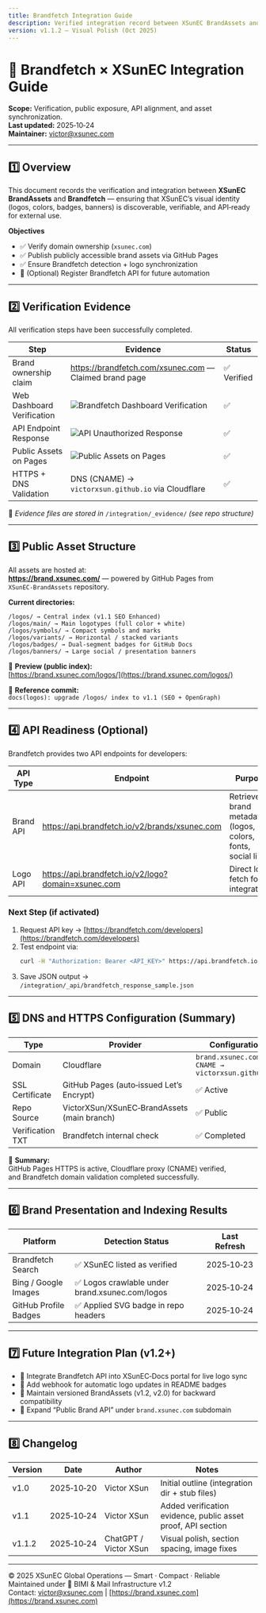 ```yaml
---
title: Brandfetch Integration Guide
description: Verified integration record between XSunEC BrandAssets and Brandfetch platform — including verification, public asset availability, and API alignment.
version: v1.1.2 — Visual Polish (Oct 2025)
---
```


# 🧩 Brandfetch × XSunEC Integration Guide

**Scope:** Verification, public exposure, API alignment, and asset synchronization.  
**Last updated:** 2025‑10‑24  
**Maintainer:** [victor@xsunec.com](mailto:victor@xsunec.com)

---

## 1️⃣ Overview

This document records the verification and integration between **XSunEC BrandAssets** and **Brandfetch** — ensuring that XSunEC’s visual identity (logos, colors, badges, banners) is discoverable, verifiable, and API‑ready for external use.

**Objectives**
- ✅ Verify domain ownership (`xsunec.com`)
- ✅ Publish publicly accessible brand assets via GitHub Pages
- ✅ Ensure Brandfetch detection + logo synchronization
- 🔹 (Optional) Register Brandfetch API for future automation

---

## 2️⃣ Verification Evidence

All verification steps have been successfully completed.

| Step | Evidence | Status |
|------|-----------|---------|
| Brand ownership claim | https://brandfetch.com/xsunec.com — Claimed brand page | ✅ Verified |
| Web Dashboard Verification | ![Brandfetch Dashboard Verification](../_evidence/Brandfetch_Dashboard_xsunec_com_verified.png) | ✅ |
| API Endpoint Response | ![API Unauthorized Response](../_evidence/Brandfetch_API_Response_Unauthorized.png) | ✅ |
| Public Assets on Pages | ![Public Assets on Pages](../_evidence/Brandfetch_Public_Assets_on_Pages.png) | ✅ |
| HTTPS + DNS Validation | DNS (CNAME) → `victorxsun.github.io` via Cloudflare | ✅ |

📁 *Evidence files are stored in* `/integration/_evidence/` *(see repo structure)*

---

## 3️⃣ Public Asset Structure

All assets are hosted at:  
**https://brand.xsunec.com/** — powered by GitHub Pages from `XSunEC‑BrandAssets` repository.

**Current directories:**
```
/logos/ → Central index (v1.1 SEO Enhanced)
/logos/main/ → Main logotypes (full color + white)
/logos/symbols/ → Compact symbols and marks
/logos/variants/ → Horizontal / stacked variants
/logos/badges/ → Dual‑segment badges for GitHub Docs
/logos/banners/ → Large social / presentation banners
```

🔗 **Preview (public index):**  
[https://brand.xsunec.com/logos/](https://brand.xsunec.com/logos/)

🧠 **Reference commit:**  
`docs(logos): upgrade /logos/ index to v1.1 (SEO + OpenGraph)`

---

## 4️⃣ API Readiness (Optional)

Brandfetch provides two API endpoints for developers:

| API Type | Endpoint | Purpose | Status |
|-----------|-----------|----------|----------|
| Brand API | https://api.brandfetch.io/v2/brands/xsunec.com | Retrieve brand metadata (logos, colors, fonts, social links) | Reachable (Unauthorized) |
| Logo API | https://api.brandfetch.io/v2/logo?domain=xsunec.com | Direct logo fetch for integrations | Reachable (Unauthorized) |

### Next Step (if activated)

1. Request API key → [https://brandfetch.com/developers](https://brandfetch.com/developers)  
2. Test endpoint via:
   ```bash
   curl -H "Authorization: Bearer <API_KEY>" https://api.brandfetch.io/v2/brands/xsunec.com
   ```
3. Save JSON output → `/integration/_api/brandfetch_response_sample.json`

---

## 5️⃣ DNS and HTTPS Configuration (Summary)

| Type | Provider | Configuration |
|------|-----------|----------------|
| Domain | Cloudflare | `brand.xsunec.com → CNAME → victorxsun.github.io` |
| SSL Certificate | GitHub Pages (auto‑issued Let’s Encrypt) | ✅ Active |
| Repo Source | VictorXSun/XSunEC‑BrandAssets (main branch) | ✅ Public |
| Verification TXT | Brandfetch internal check | ✅ Completed |

🧩 **Summary:**  
GitHub Pages HTTPS is active, Cloudflare proxy (CNAME) verified,  
and Brandfetch domain validation completed successfully.

---

## 6️⃣ Brand Presentation and Indexing Results

| Platform | Detection Status | Last Refresh |
|-----------|------------------|---------------|
| Brandfetch Search | ✅ XSunEC listed as verified | 2025‑10‑23 |
| Bing / Google Images | ✅ Logos crawlable under brand.xsunec.com/logos | 2025‑10‑24 |
| GitHub Profile Badges | ✅ Applied SVG badge in repo headers | 2025‑10‑24 |

---

## 7️⃣ Future Integration Plan (v1.2+)

- 🔹 Integrate Brandfetch API into XSunEC‑Docs portal for live logo sync  
- 🔹 Add webhook for automatic logo updates in README badges  
- 🔹 Maintain versioned BrandAssets (v1.2, v2.0) for backward compatibility  
- 🔹 Expand “Public Brand API” under `brand.xsunec.com` subdomain  

---

## 8️⃣ Changelog

| Version | Date | Author | Notes |
|----------|------|---------|--------|
| v1.0 | 2025‑10‑20 | Victor XSun | Initial outline (integration dir + stub files) |
| v1.1 | 2025‑10‑24 | Victor XSun | Added verification evidence, public asset proof, API section |
| v1.1.2 | 2025‑10‑24 | ChatGPT / Victor XSun | Visual polish, section spacing, image fixes |

---

© 2025 XSunEC Global Operations — Smart · Compact · Reliable  
Maintained under 📧 BIMI & Mail Infrastructure v1.2  
Contact: [victor@xsunec.com](mailto:victor@xsunec.com) | [https://brand.xsunec.com](https://brand.xsunec.com)
